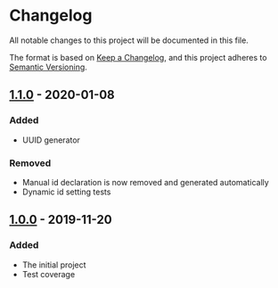 # Changelog

All notable changes to this project will be documented in this file.

The format is based on [Keep a Changelog](https://keepachangelog.com/en/1.0.0/),
and this project adheres to [Semantic Versioning](https://semver.org/spec/v2.0.0.html).

## [1.1.0] - 2020-01-08
### Added

- UUID generator

### Removed

- Manual id declaration is now removed and generated automatically
- Dynamic id setting tests


## [1.0.0] - 2019-11-20

### Added

- The initial project
- Test coverage

[1.1.0]: https://github.com/createnl/grouped-checkboxes/releases/tag/1.1.0
[1.0.0]: https://github.com/createnl/grouped-checkboxes/releases/tag/1.0.0
